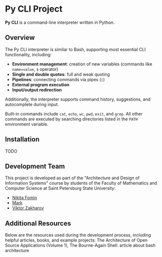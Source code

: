 # Py CLI Project

**Py CLI** is a command-line interpreter written in Python.

## Overview

The Py CLI interpreter is similar to Bash, supporting most essential CLI functionality, including:

- **Environment management**: creation of new variables (commands like `name=value`, `$` operator)
- **Single and double quotes**: full and weak quoting
- **Pipelines**: connecting commands via pipes (`|`)
- **External program execution**
- **Input/output redirection**

Additionally, the interpreter supports command history, suggestions, and autocomplete during input.

Built-in commands include `cat`, `echo`, `wc`, `pwd`, `exit`, and `grep`. All other commands are executed by searching directories listed in the `PATH` environment variable.

## Installation
TODO

## Development Team

This project is developed as part of the "Architecture and Design of Information Systems" course by students of the Faculty of Mathematics and Computer Science at Saint Petersburg State University:
- [Nikita Fomin](https://github.com/heartmarshall)
- [Mark]()
- [Viktor Zakharov](https://github.com/vatican1)


## Additional Resources
Below are the resources used during the development process, including helpful articles, books, and example projects:
The Architecture of Open Source Applications (Volume 1), The Bourne-Again Shell: article about bash architecture
